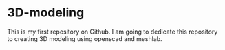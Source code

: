 3D-modeling
===========

This is my first repository on Github. I am going to dedicate this repository to creating 3D modeling using openscad and meshlab.
